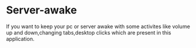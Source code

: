 # Server-awake
If you want to keep your pc or server awake with some activites like volume up and down,changing tabs,desktop clicks which are present in this application.
